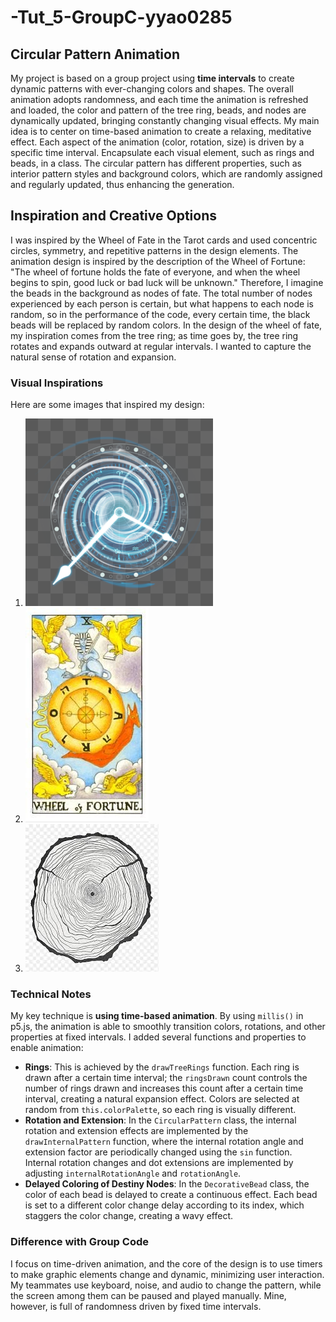 # -Tut_5-GroupC-yyao0285
## Circular Pattern Animation

My project is based on a group project using **time intervals** to create dynamic patterns with ever-changing colors and shapes.
The overall animation adopts randomness, and each time the animation is refreshed and loaded, the color and pattern of the tree ring, beads, and nodes are dynamically updated, bringing constantly changing visual effects.
My main idea is to center on time-based animation to create a relaxing, meditative effect. Each aspect of the animation (color, rotation, size) is driven by a specific time interval. Encapsulate each visual element, such as rings and beads, in a class. The circular pattern has different properties, such as interior pattern styles and background colors, which are randomly assigned and regularly updated, thus enhancing the generation.

## Inspiration and Creative Options

I was inspired by the Wheel of Fate in the Tarot cards and used concentric circles, symmetry, and repetitive patterns in the design elements. The animation design is inspired by the description of the Wheel of Fortune: "The wheel of fortune holds the fate of everyone, and when the wheel begins to spin, good luck or bad luck will be unknown." Therefore, I imagine the beads in the background as nodes of fate. The total number of nodes experienced by each person is certain, but what happens to each node is random, so in the performance of the code, every certain time, the black beads will be replaced by random colors. In the design of the wheel of fate, my inspiration comes from the tree ring; as time goes by, the tree ring rotates and expands outward at regular intervals. I wanted to capture the natural sense of rotation and expansion.

### Visual Inspirations

Here are some images that inspired my design:

1. ![Clock Concept](./Picture/9041.png_300.png)
2. ![Wheel of Fortune](./Picture/0d338744ebf81a4c9b10a780d32a6059252da65d.webp)
3. ![Tree Rings](./Picture/images.jpeg)

### Technical Notes

My key technique is **using time-based animation**. By using `millis()` in p5.js, the animation is able to smoothly transition colors, rotations, and other properties at fixed intervals.
I added several functions and properties to enable animation:
- **Rings**: This is achieved by the `drawTreeRings` function. Each ring is drawn after a certain time interval; the `ringsDrawn` count controls the number of rings drawn and increases this count after a certain time interval, creating a natural expansion effect. Colors are selected at random from `this.colorPalette`, so each ring is visually different.
- **Rotation and Extension**: In the `CircularPattern` class, the internal rotation and extension effects are implemented by the `drawInternalPattern` function, where the internal rotation angle and extension factor are periodically changed using the `sin` function. Internal rotation changes and dot extensions are implemented by adjusting `internalRotationAngle` and `rotationAngle`.
- **Delayed Coloring of Destiny Nodes**: In the `DecorativeBead` class, the color of each bead is delayed to create a continuous effect. Each bead is set to a different color change delay according to its index, which staggers the color change, creating a wavy effect.

### Difference with Group Code

I focus on time-driven animation, and the core of the design is to use timers to make graphic elements change and dynamic, minimizing user interaction. My teammates use keyboard, noise, and audio to change the pattern, while the screen among them can be paused and played manually. Mine, however, is full of randomness driven by fixed time intervals.